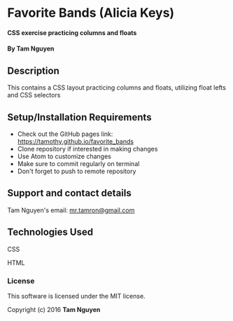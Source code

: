 # Favorite Bands (Alicia Keys)

#### CSS exercise practicing columns and floats

#### By Tam Nguyen

## Description

This contains a CSS layout practicing columns and floats, utilizing float lefts and CSS selectors

## Setup/Installation Requirements

* Check out the GitHub pages link: https://tamothy.github.io/favorite_bands
* Clone repository if interested in making changes
* Use Atom to customize changes
* Make sure to commit regularly on terminal
* Don't forget to push to remote repository

## Support and contact details

Tam Nguyen's email: mr.tamron@gmail.com

## Technologies Used

CSS

HTML

### License

This software is licensed under the MIT license.

Copyright (c) 2016 **Tam Nguyen**
